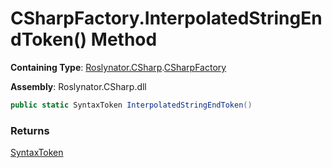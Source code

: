 # CSharpFactory\.InterpolatedStringEndToken\(\) Method

**Containing Type**: [Roslynator.CSharp](../../README.md)\.[CSharpFactory](../README.md)

**Assembly**: Roslynator\.CSharp\.dll

```csharp
public static SyntaxToken InterpolatedStringEndToken()
```

### Returns

[SyntaxToken](https://docs.microsoft.com/en-us/dotnet/api/microsoft.codeanalysis.syntaxtoken)

